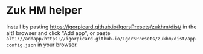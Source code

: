 # Zuk HM helper

Install by pasting https://igorpicard.github.io/IgorsPresets/zukhm/dist/ in the alt1 browser and click "Add app",
or paste `alt1://addapp/https://igorpicard.github.io/IgorsPresets/zukhm/dist/appconfig.json` in your browser.
